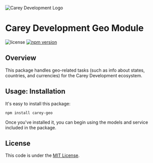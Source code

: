 ![Carey Development Logo](http://careydevelopment.us/img/branding/careydevelopment-logo-sm.png)

# Carey Development Geo Module

![license](https://img.shields.io/badge/license-MIT-blue.svg) 
[![npm version](https://badge.fury.io/js/carey-geo.svg)](https://badge.fury.io/js/carey-geo)


## Overview
This package handles geo-related tasks (such as info about states, countries, and currencies) for the 
Carey Development ecosystem.

## Usage: Installation
It's easy to install this package:
```
npm install carey-geo
```

Once you've installed it, you can begin using the models and service included in the package.

## License
This code is under the [MIT License](https://github.com/careydevelopment/carey-geo/blob/master/LICENSE).

